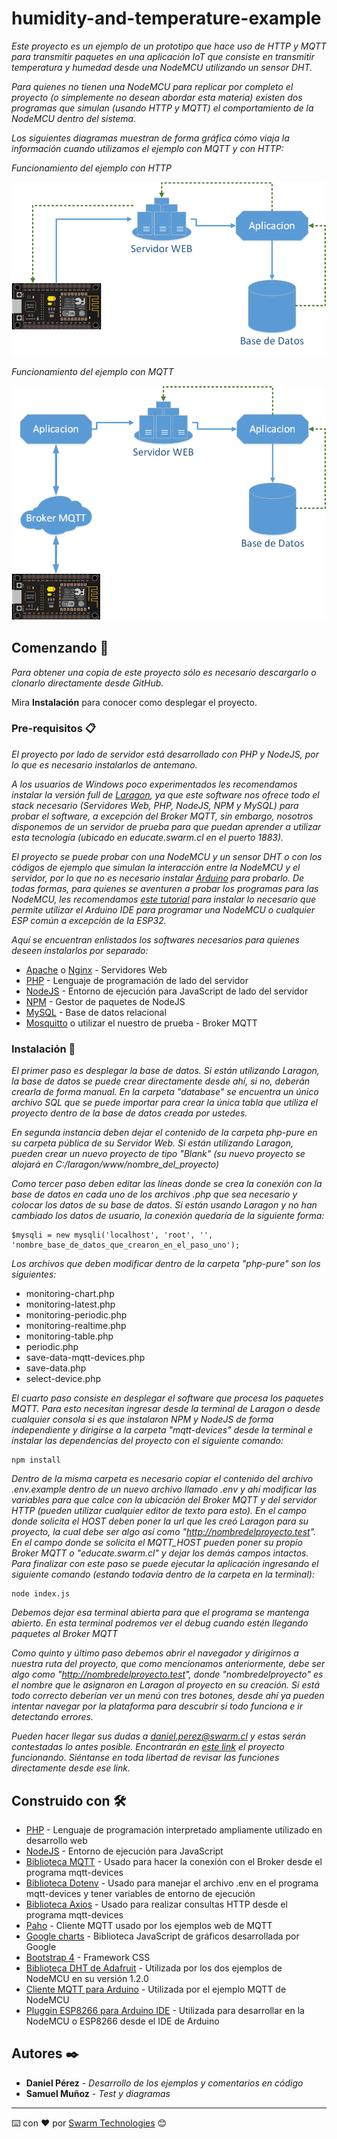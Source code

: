 # humidity-and-temperature-example

_Este proyecto es un ejemplo de un prototipo que hace uso de HTTP y MQTT para transmitir paquetes en una aplicación IoT que consiste en transmitir temperatura y humedad desde una NodeMCU utilizando un sensor DHT._

_Para quienes no tienen una NodeMCU para replicar por completo el proyecto (o simplemente no desean abordar esta materia) existen dos programas que simulan (usando HTTP y MQTT) el comportamiento de la NodeMCU dentro del sistema._

_Los siguientes diagramas muestran de forma gráfica cómo viaja la información cuando utilizamos el ejemplo con MQTT y con HTTP:_

_Funcionamiento del ejemplo con HTTP_

![Diagrama de funcionamiento con HTTP](https://raw.githubusercontent.com/swarmtechnologies/humidity-and-temperature-example/master/diagramas-de-funcionamiento/funcionamiento_ejemplo_http.png)

_Funcionamiento del ejemplo con MQTT_

![Diagrama de funcionamiento con MQTT](https://raw.githubusercontent.com/swarmtechnologies/humidity-and-temperature-example/master/diagramas-de-funcionamiento/funcionamiento_ejemplo_mqtt.png)

## Comenzando 🚀

_Para obtener una copia de este proyecto sólo es necesario descargarlo o clonarlo directamente desde GitHub._

Mira **Instalación** para conocer como desplegar el proyecto.


### Pre-requisitos 📋

_El proyecto por lado de servidor está desarrollado con PHP y NodeJS, por lo que es necesario instalarlos de antemano._

_A los usuarios de Windows poco experimentados les recomendamos instalar la versión full de [Laragon](https://laragon.org/download/), ya que este software nos ofrece todo el stack necesario (Servidores Web, PHP, NodeJS, NPM y MySQL) para probar el software, a excepción del Broker MQTT, sin embargo, nosotros disponemos de un servidor de prueba para que puedan aprender a utilizar esta tecnología (ubicado en educate.swarm.cl en el puerto 1883)._

_El proyecto se puede probar con una NodeMCU y un sensor DHT o con los códigos de ejemplo que simulan la interacción entre la NodeMCU y el servidor, por lo que no es necesario instalar [Arduino](https://www.arduino.cc/en/Main/Software) para probarlo. De todas formas, para quienes se aventuren a probar los programas para las NodeMCU, les recomendamos [este tutorial](https://www.prometec.net/esp8266-pluggin-arduino-ide/) para instalar lo necesario que permite utilizar el Arduino IDE para programar una NodeMCU o cualquier ESP común a excepción de la ESP32._

_Aquí se encuentran enlistados los softwares necesarios para quienes deseen instalarlos por separado:_
* [Apache](https://httpd.apache.org/) o [Nginx](https://www.nginx.com/) - Servidores Web
* [PHP](https://www.php.net/downloads.php) - Lenguaje de programación de lado del servidor
* [NodeJS](https://nodejs.org/es/) - Entorno de ejecución para JavaScript de lado del servidor
* [NPM](https://www.npmjs.com/) - Gestor de paquetes de NodeJS
* [MySQL](https://www.mysql.com/) - Base de datos relacional
* [Mosquitto](https://mosquitto.org/) o utilizar el nuestro de prueba - Broker MQTT

### Instalación 🔧

_El primer paso es desplegar la base de datos._
_Si están utilizando Laragon, la base de datos se puede crear directamente desde ahí, si no, deberán crearla de forma manual._
_En la carpeta "database" se encuentra un único archivo SQL que se puede importar para crear la única tabla que utiliza el proyecto dentro de la base de datos creada por ustedes._

_En segunda instancia deben dejar el contenido de la carpeta php-pure en su carpeta pública de su Servidor Web. Si están utilizando Laragon, pueden crear un nuevo proyecto de tipo "Blank" (su nuevo proyecto se alojará en C:/laragon/www/nombre_del_proyecto)_

_Como tercer paso deben editar las líneas donde se crea la conexión con la base de datos en cada uno de los archivos .php que sea necesario y colocar los datos de su base de datos._
_Si están usando Laragon y no han cambiado los datos de usuario, la conexión quedaría de la siguiente forma:_
```
$mysqli = new mysqli('localhost', 'root', '', 'nombre_base_de_datos_que_crearon_en_el_paso_uno');
```
_Los archivos que deben modificar dentro de la carpeta "php-pure" son los siguientes:_
* monitoring-chart.php
* monitoring-latest.php
* monitoring-periodic.php
* monitoring-realtime.php
* monitoring-table.php
* periodic.php
* save-data-mqtt-devices.php
* save-data.php
* select-device.php

_El cuarto paso consiste en desplegar el software que procesa los paquetes MQTT. Para esto necesitan ingresar desde la terminal de Laragon o desde cualquier consola si es que instalaron NPM y NodeJS de forma independiente y dirigirse a la carpeta "mqtt-devices" desde la terminal e instalar las dependencias del proyecto con el siguiente comando:_
```
npm install
```
_Dentro de la misma carpeta es necesario copiar el contenido del archivo .env.example dentro de un nuevo archivo llamado .env y ahí modificar las variables para que calce con la ubicación del Broker MQTT y del servidor HTTP (pueden utilizar cualquier editor de texto para esto)._
_En el campo donde solicita el HOST deben poner la url que les creó Laragon para su proyecto, la cual debe ser algo así como "http://nombredelproyecto.test"._
_En el campo donde se solicita el MQTT_HOST pueden poner su propio Broker MQTT o "educate.swarm.cl" y dejar los demás campos intactos._
_Para finalizar con este paso se puede ejecutar la aplicación ingresando el siguiente comando (estando todavía dentro de la carpeta en la terminal):_
```
node index.js
```
_Debemos dejar esa terminal abierta para que el programa se mantenga abierto. En esta terminal podremos ver el debug cuando estén llegando paquetes al Broker MQTT_

_Como quinto y último paso debemos abrir el navegador y dirigirnos a nuestra ruta del proyecto, que como mencionamos anteriormente, debe ser algo como "http://nombredelproyecto.test", donde "nombredelproyecto" es el nombre que le asignaron en Laragon al proyecto en su creación._
_Si está todo correcto deberían ver un menú con tres botones, desde ahí ya pueden intentar navegar por la plataforma para descubrir si todo funciona e ir detectando errores._

_Pueden hacer llegar sus dudas a daniel.perez@swarm.cl y estas serán contestadas lo antes posible._
_Encontrarán en [este link](http://educate.swarm.cl/humidity-and-temperature-example/php-pure/) el proyecto funcionando. Siéntanse en toda libertad de revisar las funciones directamente desde ese link._

## Construido con 🛠️

* [PHP](https://www.php.net/manual/es/intro-whatis.php) - Lenguaje de programación interpretado ampliamente utilizado en desarrollo web
* [NodeJS](https://nodejs.org/es/) - Entorno de ejecución para JavaScript
* [Biblioteca MQTT](https://www.npmjs.com/package/mqtt) - Usado para hacer la conexión con el Broker desde el programa mqtt-devices
* [Biblioteca Dotenv](https://www.npmjs.com/package/dotenv) - Usado para manejar el archivo .env en el programa mqtt-devices y tener variables de entorno de ejecución
* [Biblioteca Axios](https://www.npmjs.com/package/axios) - Usado para realizar consultas HTTP desde el programa mqtt-devices
* [Paho](https://www.eclipse.org/paho/clients/js/) - Cliente MQTT usado por los ejemplos web de MQTT
* [Google charts](https://developers.google.com/chart) - Biblioteca JavaScript de gráficos desarrollada por Google
* [Bootstrap 4](https://getbootstrap.com/) - Framework CSS
* [Biblioteca DHT de Adafruit](https://github.com/adafruit/DHT-sensor-library) - Utilizada por los dos ejemplos de NodeMCU en su versión 1.2.0
* [Cliente MQTT para Arduino](https://github.com/knolleary/pubsubclient) - Utilizada por el ejemplo MQTT de NodeMCU
* [Pluggin ESP8266 para Arduino IDE](https://github.com/esp8266/esp8266.github.io) - Utilizada para desarrollar en la NodeMCU o ESP8266 desde el IDE de Arduino

## Autores ✒️

* **Daniel Pérez** - *Desarrollo de los ejemplos y comentarios en código*
* **Samuel Muñoz** - *Test y diagramas*
---
⌨️ con ❤️ por [Swarm Technologies](https://github.com/swarmtechnologies) 😊
